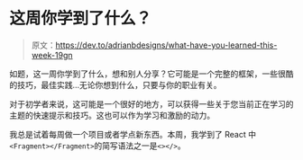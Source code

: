 # 这周你学到了什么？

> 原文：<https://dev.to/adrianbdesigns/what-have-you-learned-this-week-19gn>

如题，这一周你学到了什么，想和别人分享？它可能是一个完整的框架，一些很酷的技巧，最佳实践...无论你想到什么，只要与你的职业有关。

对于初学者来说，这可能是一个很好的地方，可以获得一些关于您当前正在学习的主题的快速提示和技巧。这也可以作为学习和激励的动力。

我总是试着每周做一个项目或者学点新东西。本周，我学到了 React 中`<Fragment></Fragment>`的简写语法之一是`<></>`。